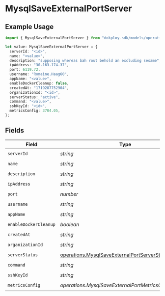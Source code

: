 # MysqlSaveExternalPortServer

## Example Usage

```typescript
import { MysqlSaveExternalPortServer } from "dokploy-sdk/models/operations";

let value: MysqlSaveExternalPortServer = {
  serverId: "<id>",
  name: "<value>",
  description: "supposing whereas bah rout behold an excluding sesame",
  ipAddress: "30.163.174.37",
  port: 6119.72,
  username: "Romaine.Haag60",
  appName: "<value>",
  enableDockerCleanup: false,
  createdAt: "1719287752904",
  organizationId: "<id>",
  serverStatus: "active",
  command: "<value>",
  sshKeyId: "<id>",
  metricsConfig: 3704.05,
};
```

## Fields

| Field                                                                                                        | Type                                                                                                         | Required                                                                                                     | Description                                                                                                  |
| ------------------------------------------------------------------------------------------------------------ | ------------------------------------------------------------------------------------------------------------ | ------------------------------------------------------------------------------------------------------------ | ------------------------------------------------------------------------------------------------------------ |
| `serverId`                                                                                                   | *string*                                                                                                     | :heavy_check_mark:                                                                                           | N/A                                                                                                          |
| `name`                                                                                                       | *string*                                                                                                     | :heavy_check_mark:                                                                                           | N/A                                                                                                          |
| `description`                                                                                                | *string*                                                                                                     | :heavy_check_mark:                                                                                           | N/A                                                                                                          |
| `ipAddress`                                                                                                  | *string*                                                                                                     | :heavy_check_mark:                                                                                           | N/A                                                                                                          |
| `port`                                                                                                       | *number*                                                                                                     | :heavy_check_mark:                                                                                           | N/A                                                                                                          |
| `username`                                                                                                   | *string*                                                                                                     | :heavy_check_mark:                                                                                           | N/A                                                                                                          |
| `appName`                                                                                                    | *string*                                                                                                     | :heavy_check_mark:                                                                                           | N/A                                                                                                          |
| `enableDockerCleanup`                                                                                        | *boolean*                                                                                                    | :heavy_check_mark:                                                                                           | N/A                                                                                                          |
| `createdAt`                                                                                                  | *string*                                                                                                     | :heavy_check_mark:                                                                                           | N/A                                                                                                          |
| `organizationId`                                                                                             | *string*                                                                                                     | :heavy_check_mark:                                                                                           | N/A                                                                                                          |
| `serverStatus`                                                                                               | [operations.MysqlSaveExternalPortServerStatus](../../models/operations/mysqlsaveexternalportserverstatus.md) | :heavy_check_mark:                                                                                           | N/A                                                                                                          |
| `command`                                                                                                    | *string*                                                                                                     | :heavy_check_mark:                                                                                           | N/A                                                                                                          |
| `sshKeyId`                                                                                                   | *string*                                                                                                     | :heavy_check_mark:                                                                                           | N/A                                                                                                          |
| `metricsConfig`                                                                                              | *operations.MysqlSaveExternalPortMetricsConfigUnion2*                                                        | :heavy_check_mark:                                                                                           | N/A                                                                                                          |